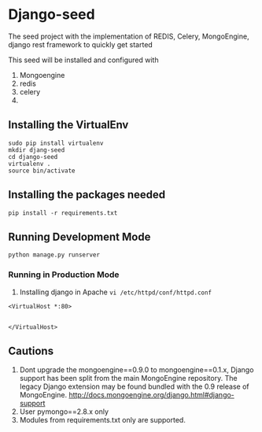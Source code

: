 # Django-seed
The seed project with the implementation of REDIS, Celery, MongoEngine, django rest framework to quickly get started 

This seed will be installed and configured with 

1. Mongoengine
2. redis 
3. celery
4. 
 


## Installing the VirtualEnv
```
sudo pip install virtualenv
mkdir djang-seed
cd django-seed
virtualenv . 
source bin/activate
```

## Installing the packages needed
```
pip install -r requirements.txt
```



## Running Development Mode
```
python manage.py runserver
```

### Running in Production Mode 

1. Installing django in Apache
`vi /etc/httpd/conf/httpd.conf `
```
<VirtualHost *:80>


</VirtualHost>
```

## Cautions 
1. Dont upgrade the mongoengine==0.9.0  to mongoengine==0.1.x, Django support has been split from the main MongoEngine repository. The legacy Django extension may be found bundled with the 0.9 release of MongoEngine. http://docs.mongoengine.org/django.html#django-support
2. User pymongo==2.8.x only 
3. Modules from requirements.txt only are supported. 


